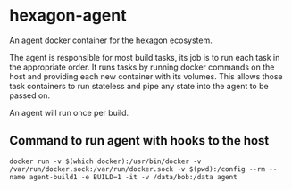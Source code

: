 # hexagon-agent

An agent docker container for the hexagon ecosystem.

The agent is responsible for most build tasks, its job is to run each task in the appropriate order.
It runs tasks by running docker commands on the host and providing each new container with its volumes.
This allows those task containers to run stateless and pipe any state into the agent to be passed on.

An agent will run once per build.

## Command to run agent with hooks to the host
```docker run -v $(which docker):/usr/bin/docker -v /var/run/docker.sock:/var/run/docker.sock -v $(pwd):/config --rm --name agent-build1 -e BUILD=1 -it -v /data/bob:/data agent```
